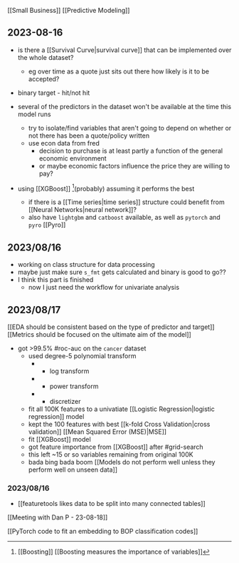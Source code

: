 [[Small Business]] [[Predictive Modeling]]
## 2023-08-16
- is there a [[Survival Curve|survival curve]] that can be implemented over the whole dataset?
	- eg over time as a quote just sits out there how likely is it to be accepted?

- binary target - hit/not hit
- several of the predictors in the dataset won't be available at the time this model runs
    - try to isolate/find variables that aren't going to depend on whether or not there has been a quote/policy written
    - use econ data from fred
        - decision to purchase is at least partly a function of the general economic environment
        - or maybe economic factors influence the price they are willing to pay?
- using [[XGBoost]] [^1](probably) assuming it performs the best
    - if there is a [[Time series|time series]] structure could benefit from [[Neural Networks|neural network]]?
    - also have `lightgbm` and `catboost` available, as well as `pytorch` and `pyro` [[Pyro]]

## 2023/08/16

- working on class structure for data processing
- maybe just make sure `s_fmt` gets calculated and binary is good to go??
- I think this part is finished
    - now I just need the workflow for univariate analysis

## 2023/08/17
[[EDA should be consistent based on the type of predictor and target]]
[[Metrics should be focused on the ultimate aim of the model]]

- got >99.5% #roc-auc on the `cancer` dataset
	- used degree-5 polynomial transform
		- + log transform
		- + power transform
		- + discretizer
	- fit all 100K features to a univatiate [[Logistic Regression|logistic regression]] model
	- kept the 100 features with best [[k-fold Cross Validation|cross validation]] [[Mean Squared Error (MSE)|MSE]] 
	- fit [[XGBoost]] model
	- got feature importance from [[XGBoost]] after #grid-search 
	- this left ~15 or so variables remaining from original 100K
	- bada bing bada boom
[[Models do not perform well unless they perform well on unseen data]]

### 2023/08/16
- [[featuretools likes data to be split into many connected tables]] 

[[Meeting with Dan P - 23-08-18]]

[[PyTorch code to fit an embedding to BOP classification codes]]



[^1]: [[Boosting]] [[Boosting measures the importance of variables]] 